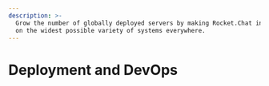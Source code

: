 ```yaml
---
description: >-
  Grow the number of globally deployed servers by making Rocket.Chat installable
  on the widest possible variety of systems everywhere.
---
```


# Deployment and DevOps

